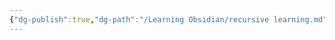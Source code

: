 ```yaml
---
{"dg-publish":true,"dg-path":"/Learning Obsidian/recursive learning.md","permalink":"//learning-obsidian/recursive-learning/","created":"","updated":""}
---
```


